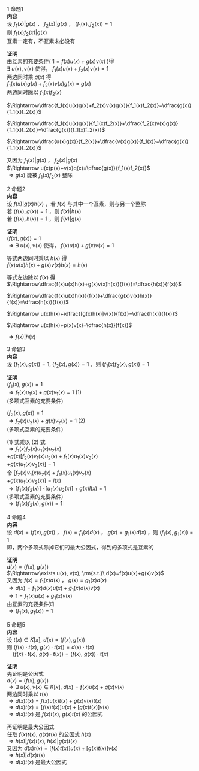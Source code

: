 1 命题1  
**内容**  
设 $f_1(x)|g(x)$ ， $f_2(x)|g(x)$ ， $(f_1(x),f_2(x))=1$  
则 $f_1(x)f_2(x)|g(x)$  
互素一定有，不互素未必没有  
  
**证明**  
由互素的充要条件( $1=f(x)u(x)+g(x)v(x)$ )得  
 $\exists\ u(x),v(x)$ 使得， $f_1(x)u(x)+f_2(x)v(x)  
=1$  
两边同时乘 $g(x)$ 得  
 $f_1(x)u(x)g(x)+f_2(x)v(x)g(x)=g(x)$  
两边同时除以 $f_1(x)f_2(x)$  
  
 $\Rightarrow\dfrac{f_1(x)u(x)g(x)+f_2(x)v(x)g(x)}{f_1(x)f_2(x)}=\dfrac{g(x)}{f_1(x)f_2(x)}$  
  
 $\Rightarrow\dfrac{f_1(x)u(x)g(x)}{f_1(x)f_2(x)}+\dfrac{f_2(x)v(x)g(x)}{f_1(x)f_2(x)}=\dfrac{g(x)}{f_1(x)f_2(x)}$  
  
 $\Rightarrow\dfrac{u(x)g(x)}{f_2(x)}+\dfrac{v(x)g(x)}{f_1(x)}=\dfrac{g(x)}{f_1(x)f_2(x)}$  
  
又因为 $f_1(x)|g(x)$ ， $f_2(x)|g(x)$  
 $\Rightarrow u(x)p(x)+v(x)q(x)=\dfrac{g(x)}{f_1(x)f_2(x)}$  
 $\Rightarrow g(x)$ 能被 $f_1(x)f_2(x)$ 整除  
  
2 命题2  
**内容**  
设 $f(x)|g(x)h(x)$ ，若 $f(x)$ 与其中一个互素，则与另一个整除  
若 $(f(x),g(x))=1$ ，则 $f(x)|h(x)$  
若 $(f(x),h(x))=1$ ，则 $f(x)|g(x)$  
  
**证明**  
 $(f(x),g(x))=1$  
 $\Rightarrow\exists\ u(x),v(x)$ 使得， $f(x)u(x)+g(x)v(x)=1$  
  
等式两边同时乘以 $h(x)$ 得  
 $f(x)u(x)h(x)+g(x)v(x)h(x)=h(x)$  
  
等式左边除以 $f(x)$ 得  
 $\Rightarrow\dfrac{f(x)u(x)h(x)+g(x)v(x)h(x)}{f(x)}=\dfrac{h(x)}{f(x)}$  
  
 $\Rightarrow\dfrac{f(x)u(x)h(x)}{f(x)}+\dfrac{g(x)v(x)h(x)}{f(x)}=\dfrac{h(x)}{f(x)}$  
  
 $\Rightarrow u(x)h(x)+\dfrac{[g(x)h(x)]v(x)}{f(x)}=\dfrac{h(x)}{f(x)}$  
  
 $\Rightarrow u(x)h(x)+p(x)v(x)=\dfrac{h(x)}{f(x)}$  
  
 $\Rightarrow f(x)|h(x)$  
  
3 命题3  
**内容**  
设 $(f_1(x),g(x))=1,\ (f_2(x),g(x))=1$ ，则 $(f_1(x)f_2(x),g(x))=1$  
  
**证明**  
 $(f_1(x),g(x))=1$  
 $\Rightarrow f_1(x)u_1(x)+g(x)v_1(x)=1\ (1)$  
(多项式互素的充要条件)  
  
 $(f_2(x),g(x))=1$  
 $\Rightarrow f_2(x)u_2(x)+g(x)v_2(x)=1\ (2)$  
(多项式互素的充要条件)  
  
 $(1)$ 式乘以 $(2)$ 式  
 $\Rightarrow f_1(x)f_2(x)u_1(x)u_2(x)$  
 $+g(x)[f_2(x)v_1(x)u_2(x)+f_1(x)u_1(x)v_2(x)$  
 $+g(x)u_1(x)v_2(x)]=1$  
令 $[f_2(x)v_1(x)u_2(x)+f_1(x)u_1(x)v_2(x)$  
 $+g(x)u_1(x)v_2(x)]=l(x)$  
 $\Rightarrow [f_1(x)f_2(x)]\cdot[u_1(x)u_2(x)]+g(x)l(x)=1$  
(多项式互素的充要条件)  
 $\Rightarrow(f_1(x)f_2(x),g(x))=1$  
  
4 命题4  
**内容**  
设 $d(x)=(f(x),g(x))$ ， $f(x)=f_1(x)d(x)$ ， $g(x)=g_1(x)d(x)$ ，则 $(f_1(x),g_1(x))=1$  
即，两个多项式除掉它们的最大公因式，得到的多项式是互素的  
  
**证明**  
 $d(x)=(f(x),g(x))$  
 $\Rightarrow\exists u(x), v(x), \rm{s.t.}\ d(x)=f(x)u(x)+g(x)v(x)$  
又因为 $f(x)=f_1(x)d(x)$ ， $g(x)=g_1(x)d(x)$  
 $\Rightarrow d(x)=f_1(x)d(x)u(x)  
+g_1(x)d(x)v(x)$  
 $\Rightarrow 1=f_1(x)u(x)+g_1(x)v(x)$  
由互素的充要条件知  
 $\Rightarrow(f_1(x),g_1(x))=1$  
  
5 命题5  
**内容**  
设 $t(x)\in K[x],\  d(x)=(f(x),g(x))$  
则 $(f(x)\cdot t(x),\ g(x)\cdot t(x))=d(x)\cdot t(x)$  
 $\enspace\enspace(f(x)\cdot t(x),\ g(x)\cdot t(x))=(f(x),\ g(x))\cdot t(x)$  
  
**证明**  
先证明是公因式  
 $d(x)=(f(x),g(x))$  
 $\Rightarrow\exists\ u(x),v(x)\in K[x],\  
d(x)=f(x)u(x)+g(x)v(x)$  
两边同时乘以 $t(x)$  
 $\Rightarrow  
d(x)t(x)=f(x)u(x)t(x)+g(x)v(x)t(x)$  
 $\Rightarrow  
d(x)t(x)=[f(x)t(x)]u(x)+[g(x)t(x)]v(x)$  
 $\Rightarrow d(x)t(x)$ 是 $f(x)t(x),\ g(x)t(x)$ 的公因式  
  
再证明是最大公因式  
任取 $f(x)t(x),\ g(x)t(x)$ 的公因式 $h(x)$  
 $\Rightarrow h(x)|f(x)t(x),\ h(x)|g(x)t(x)$  
又因为 $d(x)t(x)=[f(x)t(x)]u(x)+[g(x)t(x)]v(x)$  
 $\Rightarrow h(x)|d(x)t(x)$  
 $\Rightarrow d(x)t(x)$ 是最大公因式  
